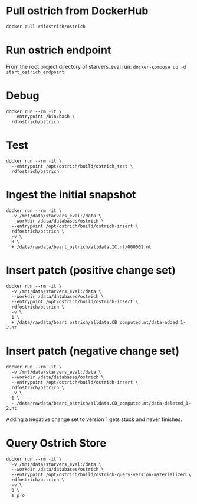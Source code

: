 # Pull ostrich from DockerHub
`docker pull rdfostrich/ostrich`

# Run ostrich endpoint
From the root project directory of starvers_eval run:
`docker-compose up -d start_ostrich_endpoint`

# Debug
```
docker run --rm -it \
  --entrypoint /bin/bash \
  rdfostrich/ostrich
```

# Test
```
docker run --rm -it \
  --entrypoint /opt/ostrich/build/ostrich_test \
  rdfostrich/ostrich
```

# Ingest the initial snapshot
```
docker run --rm -it \
  -v /mnt/data/starvers_eval:/data \
  --workdir /data/databases/ostrich \
  --entrypoint /opt/ostrich/build/ostrich-insert \
  rdfostrich/ostrich \
  -v \
  0 \
  + /data/rawdata/beart_ostrich/alldata.IC.nt/000001.nt
```

# Insert patch (positive change set)
```
docker run --rm -it \
  -v /mnt/data/starvers_eval:/data \
  --workdir /data/databases/ostrich \
  --entrypoint /opt/ostrich/build/ostrich-insert \
  rdfostrich/ostrich \
  -v \
  1 \
  + /data/rawdata/beart_ostrich/alldata.CB_computed.nt/data-added_1-2.nt
```

# Insert patch (negative change set)
```
docker run --rm -it \
  -v /mnt/data/starvers_eval:/data \
  --workdir /data/databases/ostrich \
  --entrypoint /opt/ostrich/build/ostrich-insert \
  rdfostrich/ostrich \
  -v \
  1 \
  - /data/rawdata/beart_ostrich/alldata.CB_computed.nt/data-deleted_1-2.nt
```
Adding a negative change set to version 1 gets stuck and never finishes.

# Query Ostrich Store
```
docker run --rm -it \
  -v /mnt/data/starvers_eval:/data \
  --workdir /data/databases/ostrich \
  --entrypoint /opt/ostrich/build/ostrich-query-version-materialized \
  rdfostrich/ostrich \
  -v \
  0 \
  s p o
```